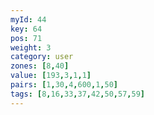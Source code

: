 ```yaml
---
myId: 44
key: 64
pos: 71
weight: 3
category: user
zones: [8,40]
value: [193,3,1,1]
pairs: [1,30,4,600,1,50]
tags: [8,16,33,37,42,50,57,59]
---
```

